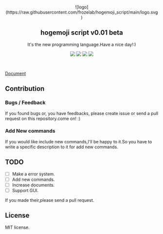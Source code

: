 <p align="center">
             ![logo](https://raw.githubusercontent.com/frozelab/hogemoji_script/main/logo.svg)
            <h2 align="center">hogemoji script v0.01 beta</h2>
            <p align="center">It's the new programming language.Have a nice day!:)</p>
            <p align="center">
                <img src="http://img.shields.io/badge/license-MIT-blue.svg?style=flat">
                <img src="http://img.shields.io/badge/language-python-yellow.svg?style=flat">
                <img src="http://img.shields.io/badge/pull requests-welcome-green.svg?style=flat">
                <img src="http://img.shields.io/badge/issue-welcome-green.svg?style=flat">
            </p>
            <br>

[Document](https://rihitosan.com/blog/hogemoji_docintr.html)

## Contribution

### Bugs / Feedback

If you found bugs or, you have feedbacks, please create issue or send a pull request on this repository.come on! :)

### Add New commands

If you would like include new commands,I'll be happy to it.So you have to write a specific description to it for add new commands.

## TODO

- [ ] Make a error system.
- [ ] Add new commands.
- [ ] Increase documents.
- [ ] Support GUI.

If you made their,please send a pull request.

## License
MIT license.

